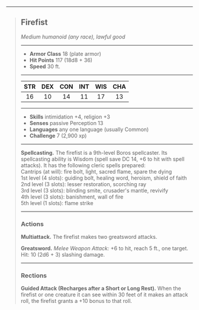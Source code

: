 ***
> ## Firefist
> *Medium humanoid (any race), lawful good*
> 
> ***
> 
> - **Armor Class** 18 (plate armor)
> - **Hit Points** 117 (18d8 + 36)
> - **Speed** 30 ft.
> 
> ***
> 
> |STR|DEX|CON|INT|WIS|CHA|
> |:---:|:---:|:---:|:---:|:---:|:---:|
> |16|10|14|11|17|13|
> 
> ***
> 
> - **Skills** intimidation +4, religion +3
> - **Senses** passive Perception 13
> - **Languages** any one language (usually Common)
> - **Challenge** 7 (2,900 xp)
> 
> ***
> 
> **Spellcasting.** The firefist is a 9th-level Boros spellcaster. Its spellcasting ability is Wisdom (spell save DC 14, +6 to hit with spell attacks). It has the following cleric spells prepared:  
> Cantrips (at will): fire bolt, light, sacred flame, spare the dying  
> 1st level (4 slots): guiding bolt, healing word, heroism, shield of faith  
> 2nd level (3 slots): lesser restoration, scorching ray  
> 3rd level (3 slots): blinding smite, crusader's mantle, revivify  
> 4th level (3 slots): banishment, wall of fire  
> 5th level (1 slots): flame strike
> 
> ***
> 
> ### Actions
> **Multiattack.** The firefist makes two greatsword attacks.
> 
> **Greatsword.** *Melee Weapon Attack:* +6 to hit, reach 5 ft., one target. Hit: 10 (2d6 + 3) slashing damage.
> 
> ***
> 
> ### Rections
> **Guided Attack (Recharges after a Short or Long Rest).** When the firefist or one creature it can see within 30 feet of it makes an attack roll, the firefist grants a +10 bonus to that roll.
